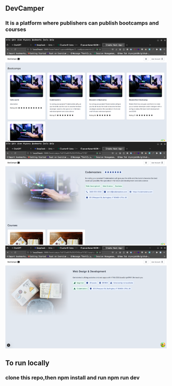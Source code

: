 ## DevCamper
### It is a platform where publishers can publish bootcamps and courses
![banner](https://github.com/pavanKumarKR2000/devCamper-frontend/blob/main/screenshot-1.png?raw=true)
![banner](https://github.com/pavanKumarKR2000/devCamper-frontend/blob/main/screenshot-2.png?raw=true)
![banner](https://github.com/pavanKumarKR2000/devCamper-frontend/blob/main/screen-shot-3.png?raw=true)

## To run locally
### clone this repo,then npm install and run npm run dev
